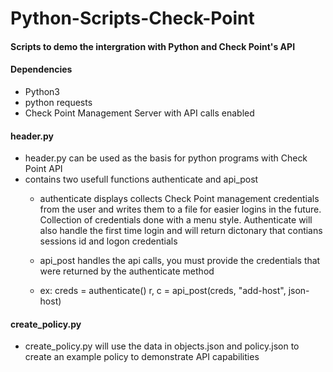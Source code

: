 # Python-Scripts-Check-Point

#### Scripts to demo the intergration with Python and Check Point's API

#### Dependencies
 - Python3
 - python requests
 - Check Point Management Server with API calls enabled
 
#### header.py
 - header.py can be used as the basis for python programs with Check Point API
 - contains two usefull functions authenticate and api_post
   - authenticate displays collects Check Point management credentials from the user and writes them to a file for easier logins in the future. Collection of credentials done with a menu style. Authenticate will also handle the first time login and will return dictonary that contians sessions id and logon credentials
   
   - api_post handles the api calls, you must provide the credentials that were returned by the authenticate method
   
   - ex: creds = authenticate()
         r, c = api_post(creds, "add-host", json-host)

#### create_policy.py
  - create_policy.py will use the data in objects.json and policy.json to create an example policy to demonstrate API capabilities


